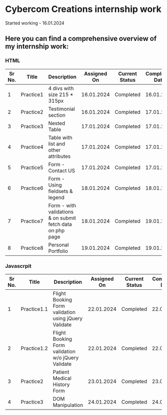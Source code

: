 # Cybercom Creations internship work


Started working - 16.01.2024



## Here you can find a comprehensive overview of my internship work:

### HTML

| Sr No. | Title          | Description                                 | Assigned On | Current Status | Completion Date | Repo Link                                              | Project Link                                                |
| ------ | -------------- | ------------------------------------------- | ------------ | --------------- | ---------------- | ------------------------------------------------------ | ----------------------------------------------------------- |
| 1      | Practice1      | 4 divs with size 215 * 315px                 | 16.01.2024   | Completed      | 16.01.2024       | [Visit](https://github.com/ravi-patel57144/Cybercom/tree/main/HTML/Practice_1)          | [Visit](https://ravi-patel57144.github.io/Cybercom/HTML/Practice_1)       |
| 2      | Practice2      | Testimonial section                         | 16.01.2024   | Completed      | 17.01.2024       | [Visit](https://github.com/ravi-patel57144/Cybercom/tree/main/HTML/Practice_2)          | [Visit](https://ravi-patel57144.github.io/Cybercom/HTML/Practice_2)       |
| 3      | Practice3      | Nested Table                                | 17.01.2024   | Completed      | 17.01.2024       | [Visit](https://github.com/ravi-patel57144/Cybercom/tree/main/HTML/Practice_3)          | [Visit](https://ravi-patel57144.github.io/Cybercom/HTML/Practice_3)       |
| 4      | Practice4      | Table with list and other attributes        | 17.01.2024   | Completed      | 17.01.2024       | [Visit](https://github.com/ravi-patel57144/Cybercom/tree/main/HTML/Practice_4)          | [Visit](https://ravi-patel57144.github.io/Cybercom/HTML/Practice_4)       |
| 5      | Practice5      | Form - Contact US                           | 17.01.2024   | Completed      | 17.01.2024       | [Visit](https://github.com/ravi-patel57144/Cybercom/tree/main/HTML/Practice_5)          | [Visit](https://ravi-patel57144.github.io/Cybercom/HTML/Practice_5)       |
| 6      | Practice6      | Form - Using fieldsets & legend              | 18.01.2024   | Completed      | 18.01.2024       | [Visit](https://github.com/ravi-patel57144/Cybercom/tree/main/HTML/Practice_6)          | [Visit](https://ravi-patel57144.github.io/Cybercom/HTML/Practice_6)       |
| 7      | Practice7      | Form - with validations & on submit fetch data on php page | 18.01.2024   | Completed  |19.01.2024| [Visit](https://github.com/ravi-patel57144/Cybercom/tree/main/HTML/Practice_7)          | [Visit](https://ravi-patel57144.github.io/Cybercom/HTML/Practice_7)       |
| 8      | Practice8      | Personal Portfolio                          | 19.01.2024   | Completed    | 19.01.2024   | [Visit](https://github.com/ravi-patel57144/Cybercom/tree/main/PortFolio)                | [Visit](https://ravi-patel57144.github.io/Cybercom/PortFolio)  |



### Javascrpit

| Sr No. | Title          | Description                                       | Assigned On | Current Status | Completion Date | Repo Link                                                   | Project Link                                                 |
| ------ | -------------- | -----------------------------------------------   | ------------ | --------------- | ---------------- | ----------------------------------------------------------- | ----------------------------------------------------------- |
| 1      | Practice1.1    | Flight Booking Form validation using jQuery Validate | 22.01.2024   | Completed      | 22.01.2024       | [Visit Repo](https://github.com/ravi-patel57144/Cybercom/tree/main/Javascript/Practice_1/with_validate)             | [Visit Project](https://ravi-patel57144.github.io/Cybercom/Javascript/Practice_1/with_validate)                      |
| 2      | Practice1.2    | Flight Booking Form validation w/o jQuery Validate  | 22.01.2024   | Completed      | 22.01.2024       | [Visit Repo](https://github.com/ravi-patel57144/Cybercom/tree/main/Javascript/Practice_1/without_validate)          | [Visit Project](https://ravi-patel57144.github.io/Cybercom/Javascript/Practice_1/without_validate)                  |
| 3      | Practice2      | Patient Medical History Form                         | 23.01.2024   | Completed      | 23.01.2024       | [Visit Repo](https://github.com/ravi-patel57144/Cybercom/tree/main/Javascript/Practice_2)                           | [Visit Project](https://ravi-patel57144.github.io/Cybercom/Javascript/Practice_2)                                   |
| 4      | Practice3      | DOM Manipulation                         | 24.01.2024   | Completed      | 24.01.2024       | [Visit Repo](https://github.com/ravi-patel57144/Cybercom/tree/main/Javascript/Practice_3)                           | [Visit Project](https://ravi-patel57144.github.io/Cybercom/Javascript/Practice_3)                                   |
